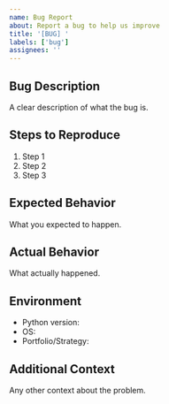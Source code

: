 ```yaml
---
name: Bug Report
about: Report a bug to help us improve
title: '[BUG] '
labels: ['bug']
assignees: ''
---
```


## Bug Description
A clear description of what the bug is.

## Steps to Reproduce
1. Step 1
2. Step 2
3. Step 3

## Expected Behavior
What you expected to happen.

## Actual Behavior
What actually happened.

## Environment
- Python version:
- OS:
- Portfolio/Strategy:

## Additional Context
Any other context about the problem.
